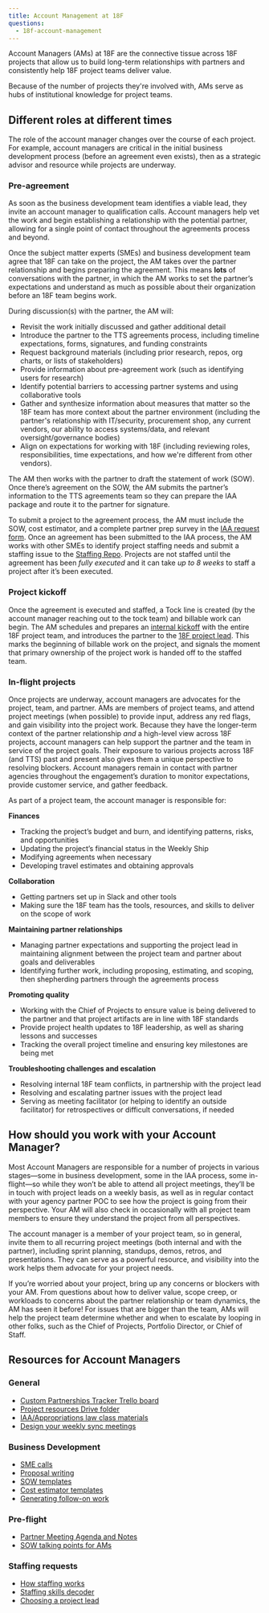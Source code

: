 ```yaml
---
title: Account Management at 18F
questions:
  - 18f-account-management
---
```


Account Managers (AMs) at 18F are the connective tissue across 18F projects that allow us to build long-term relationships with partners and consistently help 18F project teams deliver value.

Because of the number of projects they're involved with, AMs serve as hubs of institutional knowledge for project teams.

## Different roles at different times

The role of the account manager changes over the course of each project. For example, account managers are critical in the initial business development process (before an agreement even exists), then as a strategic advisor and resource while projects are underway.

### Pre-agreement

As soon as the business development team identifies a viable lead, they invite an account manager to qualification calls. Account managers help vet the work and begin establishing a relationship with the potential partner, allowing for a single point of contact throughout the agreements process and beyond.

Once the subject matter experts (SMEs) and business development team agree that 18F can take on the project, the AM takes over the partner relationship and begins preparing the agreement. This means **lots** of conversations with the partner, in which the AM works to set the partner’s expectations and understand as much as possible about their organization before an 18F team begins work.

During discussion(s) with the partner, the AM will:

- Revisit the work initially discussed and gather additional detail
- Introduce the partner to the TTS agreements process, including timeline expectations, forms, signatures, and funding constraints
- Request background materials (including prior research, repos, org charts, or lists of stakeholders)
- Provide information about pre-agreement work (such as identifying users for research)
- Identify potential barriers to accessing partner systems and using collaborative tools
- Gather and synthesize information about measures that matter so the 18F team has more context about the partner environment (including the partner's relationship with IT/security, procurement shop, any current vendors, our ability to access systems/data, and relevant oversight/governance bodies)
- Align on expectations for working with 18F (including reviewing roles, responsibilities, time expectations, and how we're different from other vendors).

The AM then works with the partner to draft the statement of work (SOW). Once there’s agreement on the SOW, the AM submits the partner’s information to the TTS agreements team so they can prepare the IAA package and route it to the partner for signature.

To submit a project to the agreement process, the AM must include the SOW, cost estimator, and a complete partner prep survey in the [IAA request form](https://docs.google.com/a/gsa.gov/forms/d/e/1FAIpQLSdRQerRDxl4hPX_zTQJcY9fR9i0z3LI3dLQiKE0uyJ5fF666g/viewform).
Once an agreement has been submitted to the IAA process, the AM works with other SMEs to identify project staffing needs and submit a staffing issue to the [Staffing Repo](https://github.com/18F/staffing). Projects are not staffed until the agreement has been _fully executed_ and it can take _up to 8 weeks_ to staff a project after it’s been executed.

### Project kickoff

Once the agreement is executed and staffed, a Tock line is created (by the account manager reaching out to the tock team) and billable work can begin. The AM schedules and prepares an [internal kickoff](https://docs.google.com/document/d/1DtM5FqxGdP54Mt5aWD6VqzgRLfgOBvZo8vtpuLuaFz4/edit) with the entire 18F project team, and introduces the partner to the [18F project lead]({{site.baseurl}}/leading-projects/). This marks the beginning of billable work on the project, and signals the moment that primary ownership of the project work is handed off to the staffed team.

### In-flight projects

Once projects are underway, account managers are advocates for the project, team, and partner. AMs are members of project teams, and attend project meetings (when possible) to provide input, address any red flags, and gain visibility into the project work. Because they have the longer-term context of the partner relationship _and_ a high-level view across 18F projects, account managers can help support the partner and the team in service of the project goals. Their exposure to various projects across 18F (and TTS) past and present also gives them a unique perspective to resolving blockers.
Account managers remain in contact with partner agencies throughout the engagement’s duration to monitor expectations, provide customer service, and gather feedback.

As part of a project team, the account manager is responsible for:

**Finances**

- Tracking the project’s budget and burn, and identifying patterns, risks, and opportunities
- Updating the project’s financial status in the Weekly Ship
- Modifying agreements when necessary
- Developing travel estimates and obtaining approvals

**Collaboration**

- Getting partners set up in Slack and other tools
- Making sure the 18F team has the tools, resources, and skills to deliver on the scope of work

**Maintaining partner relationships**

- Managing partner expectations and supporting the project lead in maintaining alignment between the project team and partner about goals and deliverables
- Identifying further work, including proposing, estimating, and scoping, then shepherding partners through the agreements process

**Promoting quality**

- Working with the Chief of Projects to ensure value is being delivered to the partner and that project artifacts are in line with 18F standards
- Provide project health updates to 18F leadership, as well as sharing lessons and successes
- Tracking the overall project timeline and ensuring key milestones are being met

**Troubleshooting challenges and escalation**

- Resolving internal 18F team conflicts, in partnership with the project lead
- Resolving and escalating partner issues with the project lead
- Serving as meeting facilitator (or helping to identify an outside facilitator) for retrospectives or difficult conversations, if needed

## How should you work with your Account Manager?

Most Account Managers are responsible for a number of projects in various stages—some in business development, some in the IAA process, some in-flight—so while they won’t be able to attend all project meetings, they’ll be in touch with project leads on a weekly basis, as well as in regular contact with your agency partner POC to see how the project is going from their perspective. Your AM will also check in occasionally with all project team members to ensure they understand the project from all perspectives.

The account manager is a member of your project team, so in general, invite them to all recurring project meetings (both internal and with the partner), including sprint planning, standups, demos, retros, and presentations. They can serve as a powerful resource, and visibility into the work helps them advocate for your project needs.

If you’re worried about your project, bring up any concerns or blockers with your AM. From questions about how to deliver value, scope creep, or workloads to concerns about the partner relationship or team dynamics, the AM has seen it before! For issues that are bigger than the team, AMs will help the project team determine whether and when to escalate by looping in other folks, such as the Chief of Projects, Portfolio Director, or Chief of Staff.

## Resources for Account Managers

### General

- [Custom Partnerships Tracker Trello board](https://trello.com/b/kZ7PUggv/custom-partnerships-tracker)
- [Project resources Drive folder](https://drive.google.com/drive/u/0/folders/1L9qqS6-b-emvlWJ4JPCG58LW62bbV361)
- [IAA/Appropriations law class materials](https://docs.google.com/document/d/1HHWaKrpzFtypk4Ymg7ZQAgpyfw4-U_1YwdWsYC74O_c/edit)
- [Design your weekly sync meetings](https://docs.google.com/document/d/1grOSdOcuvd9O6yNIykCGNwk2Dxs10GXR8hAU_-uET1I/edit)

### Business Development

- [SME calls](https://docs.google.com/document/d/1vP4H9X1jMN0feuNHrw_vuAwtxBGQX7R56-sRl3UGFQk)
- [Proposal writing](https://docs.google.com/document/d/1U-TTrYTFW-UYkgs_gdhPxifi9ExW-9NyTCG-AfbO-6I)
- [SOW templates](https://drive.google.com/drive/u/0/folders/1tDBr9Evh4ZGPqlJUxirlzyGtnoXtf6wS)
- [Cost estimator templates](https://docs.google.com/spreadsheets/d/11yeM0k6bLKVmvkmN2JM-a26a0S-7QwSwImM7saaV1EY)
- [Generating follow-on work](https://docs.google.com/document/d/1cK5lapUzuf4KX4VTVpV22TvRjCHH86phoLiyXzFO3Ss)

### Pre-flight

- [Partner Meeting Agenda and Notes](https://docs.google.com/document/d/1D_MZ7MTGjbifO_H9zb8-kK8TBgk0-Z76s7xDW7SO9y8/edit#)
- [SOW talking points for AMs](https://docs.google.com/document/d/1wQZZybx3bgRRs3bsDCeSqC6LTKRqNufuqQZlGCqoa9I/edit)

### Staffing requests

- [How staffing works](https://github.com/18F/staffing)
- [Staffing skills decoder](https://docs.google.com/document/d/1PzQGM1QrJ6bzIkzKUDd2oUWks3_9_j-jjbvhzdrTOuY/edit?folder=14Et2Gni7q8VhqsKljbMQHtMFlnxlE80d#)
- [Choosing a project lead]({{site.baseurl}}/leading-projects/#how-do-we-decide-who-leads-each-project)
